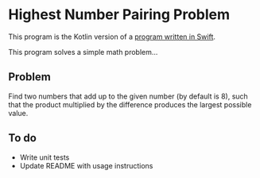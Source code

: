 # Highest Number Pairing Problem

This program is the Kotlin version of a [program written in Swift](https://github.com/reuschj/HighestNumberPairing).

This program solves a simple math problem...

## Problem
Find two numbers that add up to the given number (by default is 8), such that the product multiplied by the difference produces the largest possible value.

## To do
- Write unit tests
- Update README with usage instructions
